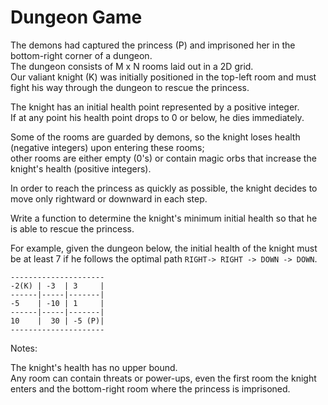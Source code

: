 # Dungeon Game 


The demons had captured the princess (P) and imprisoned her in the bottom-right corner of a dungeon.   
The dungeon consists of M x N rooms laid out in a 2D grid.   
Our valiant knight (K) was initially positioned in the top-left room and must fight his way through the dungeon to rescue the princess.  


The knight has an initial health point represented by a positive integer.   
If at any point his health point drops to 0 or below, he dies immediately.  


Some of the rooms are guarded by demons, so the knight loses health (negative integers) upon entering these rooms;  
other rooms are either empty (0's) or contain magic orbs that increase the knight's health (positive integers).  


In order to reach the princess as quickly as possible, the knight decides to move only rightward or downward in each step.  


Write a function to determine the knight's minimum initial health so that he is able to rescue the princess.  

For example, given the dungeon below, the initial health of the knight must be at least 7 if he follows the optimal path `RIGHT-> RIGHT -> DOWN -> DOWN`.  

```
---------------------
-2(K) | -3  | 3     |
------|-----|-------|
-5    | -10 | 1     |
------|-----|-------|
10    |  30 | -5 (P)|
---------------------
```

Notes:  

The knight's health has no upper bound.  
Any room can contain threats or power-ups, even the first room the knight enters and the bottom-right room where the princess is imprisoned.  

